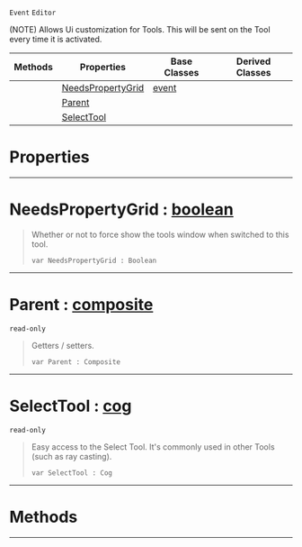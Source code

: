  `Event` `Editor`



(NOTE) Allows Ui customization for Tools. This will be sent on the Tool every time it is activated.

|Methods|Properties|Base Classes|Derived Classes|
|---|---|---|---|
| |[NeedsPropertyGrid](tooluievent.md#needspropertygrid-zilch-e)|[event](event.md)| |
| |[Parent](tooluievent.md#parent-zilch-engine-docum)| | |
| |[SelectTool](tooluievent.md#selecttool-zilch-engine-d)| | |


 #  Properties


---  
 #  NeedsPropertyGrid : [boolean](../nada_base_types/boolean.md)

> Whether or not to force show the tools window when switched to this tool.
> ```TS:Nada
> var NeedsPropertyGrid : Boolean


---  
 #  Parent : [composite](composite.md)

 `read-only`

> Getters / setters.
> ```TS:Nada
> var Parent : Composite


---  
 #  SelectTool : [cog](cog.md)

 `read-only`

> Easy access to the Select Tool. It's commonly used in other Tools (such as ray casting).
> ```TS:Nada
> var SelectTool : Cog


---  
 #  Methods


---  
 

 
